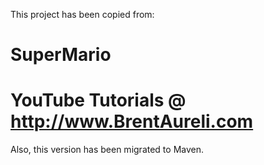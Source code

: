 This project has been copied from:

# SuperMario
# YouTube Tutorials @ http://www.BrentAureli.com

Also, this version has been migrated to Maven.